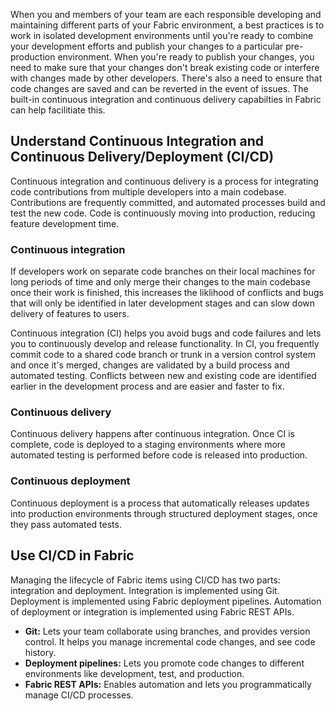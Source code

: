 When you and members of your team are each responsible developing and maintaining different parts of your Fabric environment, a best practices is to work in isolated development environments until you're ready to combine your development efforts and publish your changes to a particular pre-production environment. When you're ready to publish your changes, you need to make sure that your changes don't break existing code or interfere with changes made by other developers. There's also a need to ensure that code changes are saved and can be reverted in the event of issues. The built-in continuous integration and continuous delivery capabilties in Fabric can help facilitiate this.

## Understand Continuous Integration and Continuous Delivery/Deployment (CI/CD)
 Continuous integration and continuous delivery is a process for integrating code contributions from multiple developers into a main codebase. Contributions are frequently committed, and automated processes build and test the new code. Code is continuously moving into production, reducing feature development time.

### Continuous integration
If developers work on separate code branches on their local machines for long periods of time and only merge their changes to the main codebase once their work is finished, this increases the liklihood of conflicts and bugs that will only be identified in later development stages and can slow down delivery of features to users.  

Continuous integration (CI) helps you avoid bugs and code failures and lets you to continuously develop and release functionality. In CI, you frequently commit code to a shared code branch or trunk in a version control system and once it's merged, changes are validated by a build process and automated testing. Conflicts between new and existing code are identified earlier in the development process and are easier and faster to fix.

### Continuous delivery
Continuous delivery happens after continuous integration. Once CI is complete, code is deployed to a staging environments where more automated testing is performed before code is released into production.

### Continuous deployment
Continuous deployment is a process that automatically releases updates into production environments through structured deployment stages, once they pass automated tests.  
 
## Use CI/CD in Fabric
Managing the lifecycle of Fabric items using CI/CD has two parts: integration and deployment. Integration is implemented using Git. Deployment is implemented using Fabric deployment pipelines. Automation of deployment or integration is implemented using Fabric REST APIs.  

- **Git:** Lets your team collaborate using branches, and provides version control. It helps you manage incremental code changes, and see code history.
- **Deployment pipelines:** Lets you promote code changes to different environments like development, test, and production.
- **Fabric REST APIs:** Enables automation and lets you programmatically manage CI/CD processes.